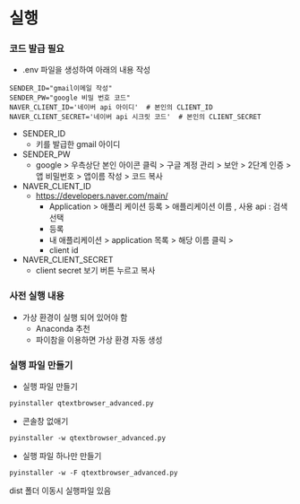 # 실행
### 코드 발급 필요
- .env 파일을 생성하여 아래의 내용 작성 
```
SENDER_ID="gmail이메일 작성"
SENDER_PW="google 비밀 번호 코드"
NAVER_CLIENT_ID='네이버 api 아이디'  # 본인의 CLIENT_ID
NAVER_CLIENT_SECRET='네이버 api 시크릿 코드'  # 본인의 CLIENT_SECRET
```
- SENDER_ID
  - 키를 발급한 gmail 아이디
- SENDER_PW
  - google > 우측상단 본인 아이콘 클릭 > 구글 계정 관리 > 
    보안 > 2단계 인증 > 앱 비밀번호 > 앱이름 작성 > 코드 복사
- NAVER_CLIENT_ID
  - https://developers.naver.com/main/
    - Application > 애플리 케이션 등록 > 애플리케이션 이름 , 사용 api : 검색 선택 
    - 등록 
    - 내 애플리케이션 > application 목록 > 해당 이름 클릭 > 
    - client id
- NAVER_CLIENT_SECRET
  - client secret 보기 버튼 누르고 복사


### 사전 실행 내용
- 가상 환경이 실행 되어 있어야 함
  - Anaconda 추천
  - 파이참을 이용하면 가상 환경 자동 생성

### 실행 파일 만들기
- 실행 파일 만들기 
```
pyinstaller qtextbrowser_advanced.py
```
- 콘솔창 없애기
```
pyinstaller -w qtextbrowser_advanced.py
```
- 실행 파일 하나만 만들기 
```
pyinstaller -w -F qtextbrowser_advanced.py
```
dist 폴더 이동시 실행파일 있음
